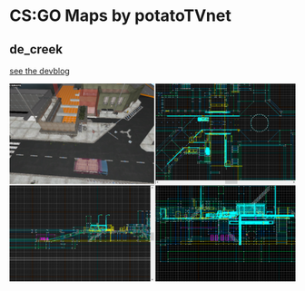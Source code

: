 # CS:GO Maps by potatoTVnet

## de_creek

[see the devblog](./de_creek/index.md)

![](.\de_creek\devblog\20-04-15\hammer.png)

